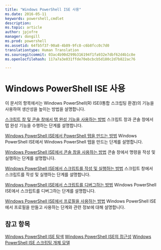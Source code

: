 ```yaml
---
title: "Windows PowerShell ISE 사용"
ms.date: 2016-05-11
keywords: powershell,cmdlet
description: 
ms.topic: article
author: jpjofre
manager: dongill
ms.prod: powershell
ms.assetid: 64fb5f37-90a8-4b89-9fc8-c6b8fcc0c7d0
translationtype: Human Translation
ms.sourcegitcommit: 03ac4b90d299b316194f1fa932e7dbf62d4b1c8e
ms.openlocfilehash: 117a7a3e031ffde70ebcbcb5d180c2d7b822ac76

---
```


# Windows PowerShell ISE 사용
이 문서의 항목에서는 Windows PowerShell(R) ISE(I통합 스크립팅 환경)의 기능을 사용하여 생산성을 높이는 방법을 설명합니다.

[스크립트 창 및 콘솔 창에서 탭 완성 기능을 사용하는 방법](How-to-Use-Tab-Completion-in-the-Script-Pane-and-Console-Pane.md) 스크립트 창과 콘솔 창에서 탭 완성 기능을 수행하는 단계를 설명합니다.

[Windows PowerShell ISE에서 PowerShell 탭을 만드는 방법](How-to-Create-a-PowerShell-Tab-in-Windows-PowerShell-ISE.md) Windows PowerShell ISE에서 Windows PowerShell 탭을 만드는 단계를 설명합니다.

[Windows PowerShell ISE에서 콘솔 창을 사용하는 방법](How-to-Use-the-Console-Pane-in-the-Windows-PowerShell-ISE.md) 콘솔 창에서 명령을 작성 및 실행하는 단계를 설명합니다.

[Windows PowerShell ISE에서 스크립트를 작성 및 실행하는 방법](How-to-Write-and-Run-Scripts-in-the-Windows-PowerShell-ISE.md) 스크립트 창에서 스크립트를 작성 및 실행하는 단계를 설명합니다.

[Windows PowerShell ISE에서 스크립트를 디버그하는 방법](How-to-Debug-Scripts-in-Windows-PowerShell-ISE.md) Windows PowerShell ISE에서 스크립트를 디버그하는 단계를 설명합니다.

[Windows PowerShell ISE에서 프로필을 사용하는 방법](How-to-Use-Profiles-in-Windows-PowerShell-ISE.md) Windows PowerShell ISE에서 프로필을 만들고 사용하는 단계와 관련 정보에 대해 설명합니다.

## 참고 항목
[Windows PowerShell ISE 탐색](../../getting-started/fundamental/Exploring-the-Windows-PowerShell-ISE.md)
[Windows PowerShell ISE의 접근성](../../setup/Accessibility-in-Windows-PowerShell-ISE.md)
[Windows PowerShell ISE 스크립팅 개체 모델](https://technet.microsoft.com/en-us/library/69b047d0-da79-413e-b948-8e45d05d1f85)




<!--HONumber=Aug16_HO3-->


